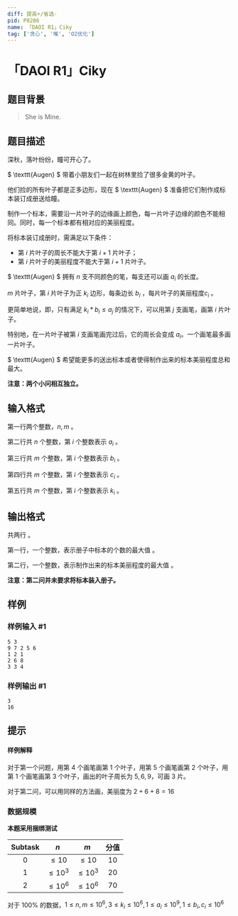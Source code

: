 ```yaml
---
diff: 提高+/省选-
pid: P8286
name: 「DAOI R1」Ciky
tag: ['贪心', '堆', 'O2优化']
---
```

# 「DAOI R1」Ciky
## 题目背景

> 
> She is Mine.
>

## 题目描述

深秋，落叶纷纷，瞳可开心了。

$ \texttt{Augen} $ 带着小朋友们一起在树林里捡了很多金黄的叶子。

他们捡的所有叶子都是正多边形，现在 $ \texttt{Augen} $ 准备把它们制作成标本装订成册送给瞳。

制作一个标本，需要沿一片叶子的边缘画上颜色，每一片叶子边缘的颜色不能相同。同时，每一个标本都有相对应的美丽程度。

将标本装订成册时，需满足以下条件：

- 第 $i$ 片叶子的周长不能大于第 $i+1$ 片叶子；
- 第 $i$ 片叶子的美丽程度不能大于第 $i+1$ 片叶子。

 $ \texttt{Augen} $ 拥有 $n$ 支不同颜色的笔，每支还可以画 $a_i$ 的长度。

$m$ 片叶子，第 $i$ 片叶子为正 $k_i$ 边形，每条边长 $b_i$ ，每片叶子的美丽程度$c_i$ 。

更简单地说，即，只有满足 $k_i*b_i \leq a_j$ 的情况下，可以用第 $j$ 支画笔，画第 $i$ 片叶子。

特别地，在一片叶子被第 $i$ 支画笔画完过后，它的周长会变成 $a_i$。一个画笔最多画一片叶子。

 $ \texttt{Augen} $ 希望能更多的送出标本或者使得制作出来的标本美丽程度总和最大。
 
 **注意：两个小问相互独立。**
 
 
## 输入格式

第一行两个整数，$n,m$ 。

第二行共 $n$ 个整数，第 $i$ 个整数表示 $a_i$ 。

第三行共 $m$ 个整数，第 $i$ 个整数表示 $b_i$ 。

第四行共 $m$ 个整数，第 $i$ 个整数表示 $c_i$ 。

第五行共 $m$ 个整数，第 $i$ 个整数表示 $k_i$ 。

## 输出格式

共两行 。

第一行，一个整数，表示册子中标本的个数的最大值 。

第二行，一个整数，表示制作出来的标本美丽程度的最大值 。

**注意：第二问并未要求将标本装入册子。**
## 样例

### 样例输入 #1
```
5 3
9 7 2 5 6
1 2 1
2 6 8
3 3 4
```
### 样例输出 #1
```
3
16
```
## 提示

#### 样例解释
对于第一个问题，用第 $4$ 个画笔画第 $1$ 个叶子，用第 $5$ 个画笔画第 $2$ 个叶子，用第 $1$ 个画笔画第 $3$ 个叶子，画出的叶子周长为 $5,6,9$，可画 $3$ 片。

对于第二问，可以用同样的方法画，美丽度为 $2+6+8=16$

### 数据规模
**本题采用捆绑测试**

| Subtask | $n$ | $m$  | 分值 |
| :----------: | :----------:  | :----------: | :----------: |
| $0$ | $\le10$ | $\le10$ | $10$ |
| $1$ | $\le10^3$ | $\le10^3$  | $20$ |
| $2$ | $\le10^6$ | $\leq 10^6$  | $70$ |

对于 $100\%$ 的数据，$1 \leq n,m \leq 10^6,3\leq k_i \leq 10^6,1 \leq a_i \leq 10^9,1 \leq b_i,c_i \leq 10^6$
